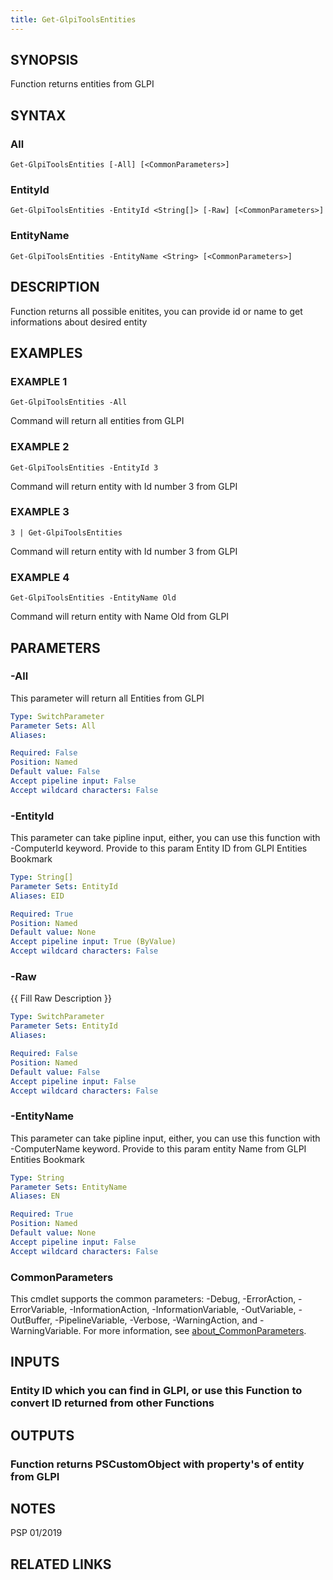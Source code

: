 ```yaml
---
title: Get-GlpiToolsEntities
---
```


## SYNOPSIS
Function returns entities from GLPI

## SYNTAX

### All
```
Get-GlpiToolsEntities [-All] [<CommonParameters>]
```

### EntityId
```
Get-GlpiToolsEntities -EntityId <String[]> [-Raw] [<CommonParameters>]
```

### EntityName
```
Get-GlpiToolsEntities -EntityName <String> [<CommonParameters>]
```

## DESCRIPTION
Function returns all possible enitites, you can provide id or name to get informations about desired entity

## EXAMPLES

### EXAMPLE 1
```
Get-GlpiToolsEntities -All
```

Command will return all entities from GLPI

### EXAMPLE 2
```
Get-GlpiToolsEntities -EntityId 3
```

Command will return entity with Id number 3 from GLPI

### EXAMPLE 3
```
3 | Get-GlpiToolsEntities
```

Command will return entity with Id number 3 from GLPI

### EXAMPLE 4
```
Get-GlpiToolsEntities -EntityName Old
```

Command will return entity with Name Old from GLPI

## PARAMETERS

### -All
This parameter will return all Entities from GLPI

```yaml
Type: SwitchParameter
Parameter Sets: All
Aliases:

Required: False
Position: Named
Default value: False
Accept pipeline input: False
Accept wildcard characters: False
```

### -EntityId
This parameter can take pipline input, either, you can use this function with -ComputerId keyword.
Provide to this param Entity ID from GLPI Entities Bookmark

```yaml
Type: String[]
Parameter Sets: EntityId
Aliases: EID

Required: True
Position: Named
Default value: None
Accept pipeline input: True (ByValue)
Accept wildcard characters: False
```

### -Raw
{{ Fill Raw Description }}

```yaml
Type: SwitchParameter
Parameter Sets: EntityId
Aliases:

Required: False
Position: Named
Default value: False
Accept pipeline input: False
Accept wildcard characters: False
```

### -EntityName
This parameter can take pipline input, either, you can use this function with -ComputerName keyword.
Provide to this param entity Name from GLPI Entities Bookmark

```yaml
Type: String
Parameter Sets: EntityName
Aliases: EN

Required: True
Position: Named
Default value: None
Accept pipeline input: False
Accept wildcard characters: False
```

### CommonParameters
This cmdlet supports the common parameters: -Debug, -ErrorAction, -ErrorVariable, -InformationAction, -InformationVariable, -OutVariable, -OutBuffer, -PipelineVariable, -Verbose, -WarningAction, and -WarningVariable. For more information, see [about_CommonParameters](http://go.microsoft.com/fwlink/?LinkID=113216).

## INPUTS

### Entity ID which you can find in GLPI, or use this Function to convert ID returned from other Functions
## OUTPUTS

### Function returns PSCustomObject with property's of entity from GLPI
## NOTES
PSP 01/2019

## RELATED LINKS
